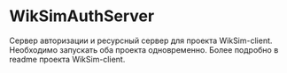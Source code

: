 # WikSimAuthServer
Сервер авторизации и ресурсный сервер для проекта WikSim-client. Необходимо запускать оба проекта одновременно. Более подробно в readme проекта WikSim-client.
